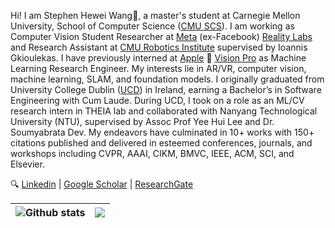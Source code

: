 <!-- <h1 align="center">Hi 👋, I'm Stephen H. Wang</h1>-->

Hi! I am Stephen Hewei Wang👋, a master's student at Carnegie Mellon University, School of Computer Science ([CMU SCS](https://www.cs.cmu.edu/)). I am working as Computer Vision Student Researcher at [Meta](https://about.meta.com/) (ex-Facebook) [Reality Labs](https://about.meta.com/realitylabs/) and Research Assistant at [CMU Robotics Institute](https://www.ri.cmu.edu/) supervised by Ioannis Gkioulekas. I have previously interned at [Apple](https://www.apple.com/)  [Vision Pro](https://www.apple.com/apple-vision-pro/) as Machine Learning Research Engineer. My interests lie in AR/VR, computer vision, machine learning, SLAM, and foundation models. I originally graduated from University College Dublin ([UCD](https://www.ucd.ie/)) in Ireland, earning a Bachelor’s in Software Engineering with Cum Laude. During UCD, I took on a role as an ML/CV research intern in THEIA lab and collaborated with Nanyang Technological University (NTU), supervised by Assoc Prof Yee Hui Lee and Dr. Soumyabrata Dev. My endeavors have culminated in 10+ works with 150+ citations published and delivered in esteemed conferences, journals, and workshops including CVPR, AAAI, CIKM, BMVC, IEEE, ACM, SCI, and Elsevier. 

🔍 [Linkedin](https://www.linkedin.com/in/stephenw624/)  | [Google Scholar](https://scholar.google.com/citations?user=zYma17IAAAAJ&hl=en) | [ResearchGate](https://www.researchgate.net/profile/Hewei-Wang-2) <br />

| <img align="center" src="https://profile-a1tm.vercel.app/api?username=WangHewei16&show_icons=true&include_all_commits=true&theme=vue&hide_border=true" alt="Github stats" /> | <img align="center" src="https://profile-a1tm.vercel.app/api/top-langs?username=WangHewei16&layout=compact&langs_count=10&theme=vue&hide_border=true" /> |
| ------------- | ------------- |

<!-- 
👨‍🎓 Obtained First Class Honor at [UCD](https://www.ucd.ie/), and as an undergraduate researcher at the UCD THEIA lab advised by [Dr. Soumyabrata Dev](https://soumyabrata.dev/). <br />
💼 Worked as a machine learning engineer intern at Institute of Automation, Chinese Academy of Sciences [(CASIA)](http://english.ia.cas.cn/). <br />
💡 I'm interested in computer vision and machine learning, particularly 3D scene construction and 3D-aware image synthesis. <br />
🔥 Recently, I am fascinated by hybrid optical-electronic CNN, especially its low-power application in image processing. <br />
## General Skills
![GitHub](https://img.shields.io/badge/-GitHub-0D1117?style=flat-square&logo=github&labelColor=0D1117)
![Git](https://img.shields.io/badge/-Git-%23F05032?style=flat-square&logo=git&logoColor=%23ffffff)
![GitLab](https://img.shields.io/badge/-GitLab-FCA121?style=flat-square&logo=gitlab)
![Netlify](https://img.shields.io/badge/-Netlify-%2300C7B7?style=flat-square&logo=netlify&logoColor=ffffff)
![VS Code](https://img.shields.io/badge/-VSCode-%23007ACC?style=flat-square&logo=visual-studio-code)
![MacOS](https://img.shields.io/badge/-mac%20os-0D1117?style=flat-square&logo=apple&labelColor=0D1117)
![Windows](https://img.shields.io/badge/-Windows-0D1117?style=flat-square&logo=windows&labelColor=0D1117)
![Figma](https://img.shields.io/badge/-figma-0D1117?tyle=flat-square&logo=figma&labelColor=0D1117)
![Jira](https://img.shields.io/badge/-Jira-0052CC?style=flat-square&logo=jira&logoColor=white)
![Slack](https://img.shields.io/badge/-Slack-4A154B?style=flat-square&logo=slack&logoColor=white)



## Frontend Skills
![HTML5](https://img.shields.io/badge/-HTML5-%23E44D27?style=flat-square&logo=html5&logoColor=ffffff)
![CSS3](https://img.shields.io/badge/-CSS3-%231572B6?style=flat-square&logo=css3)
![JavaScript](https://img.shields.io/badge/-JavaScript-%23F7DF1C?style=flat-square&logo=javascript&logoColor=000000&labelColor=%23F7DF1C&color=%23FFCE5A)
![TypeScript](https://img.shields.io/badge/-TypeScript-007ACC?style=flat-square&logo=typescript&logoColor=white)
![React](https://img.shields.io/badge/-React-%23282C34?style=flat-square&logo=react)
![Vue.js](https://img.shields.io/badge/-Vue.js-%232c3e50?style=flat-square&logo=vuedotjs)
![Sass](https://img.shields.io/badge/-Sass-%23CC6699?style=flat-square&logo=sass&logoColor=ffffff)
![TailwindCss](https://img.shields.io/badge/-TailwindCss-%231a202c?style=flat-square&logo=tailwind-css)
![Android](https://img.shields.io/badge/-AndroidNative-%23282C34?&logo=Android)
![Swift](https://img.shields.io/badge/-Swift-%23282C34?&logo=Swift)

## Backend Skills
![Java](https://img.shields.io/badge/-Java-%23007396?style=flat-square&logo=java&logoColor=ffffff)
![Golang](https://img.shields.io/badge/-Golang-%232c3e50?style=flat-square&logo=go)
![NodeJS](https://img.shields.io/badge/-Node.js-%232E8B57?style=flat-square&logo=nodedotjs&labelColor=0D1117)
![Express](https://img.shields.io/badge/-Express-%23000000?style=flat-square&logo=express&logoColor=ffffff)
![C++](https://img.shields.io/badge/-C++-%232c3e50?style=flat-square&logo=cplusplus)
![C#](https://img.shields.io/badge/-CSharp-%23239120?style=flat-square&logo=c-sharp)
![Python](https://img.shields.io/badge/-Python-%233776AB?style=flat-square&logo=python&logoColor=ffffff)
![Spring Boot](https://img.shields.io/badge/-Spring_Boot-%236DB33F?style=flat-square&logo=spring&logoColor=ffffff)
![Flask](https://img.shields.io/badge/-Flask-%23000000?style=flat-square&logo=flask&logoColor=ffffff)
![Django](https://img.shields.io/badge/-Django-%23092E20?style=flat-square&logo=django&logoColor=ffffff)
![Webpack](https://img.shields.io/badge/-Webpack-%232C3A42?style=flat-square&logo=webpack)
![Rollup](https://img.shields.io/badge/-Rollup-%23EC4A3F?style=flat-square&logo=rollupdotjs&logoColor=ffffff)
![Jest](https://img.shields.io/badge/-Jest-%231a202c?style=flat-square&logo=jest)
![ESlint](https://img.shields.io/badge/-ESLint-%234B32C3?style=flat-square&logo=eslint)
![Rust](https://img.shields.io/badge/-Rust-%23000000?style=flat-square&logo=rust&logoColor=ffffff)
![Ruby](https://img.shields.io/badge/-Ruby-%23CC342D?style=flat-square&logo=ruby&logoColor=ffffff)
![PHP](https://img.shields.io/badge/-PHP-%23777BB4?style=flat-square&logo=php&logoColor=ffffff)
![Scala](https://img.shields.io/badge/-Scala-%23DC322F?style=flat-square&logo=scala&logoColor=ffffff)
![Kotlin](https://img.shields.io/badge/-Kotlin-%230095D5?style=flat-square&logo=kotlin&logoColor=ffffff)
![GraphQL](https://img.shields.io/badge/-GraphQL-%23E10098?style=flat-square&logo=graphql&logoColor=ffffff)
![FastAPI](https://img.shields.io/badge/-FastAPI-%23009639?style=flat-square&logo=fastapi&logoColor=ffffff)
![Apollo GraphQL](https://img.shields.io/badge/-Apollo_GraphQL-%23311C87?style=flat-square&logo=apollo-graphql&logoColor=ffffff)
![RESTful API](https://img.shields.io/badge/-RESTful_API-%236DB33F?style=flat-square&logo=api&logoColor=ffffff)

## Database and Message Queue
![MySQL](https://img.shields.io/badge/-MySQL-%234479A1?style=flat-square&logo=mysql&logoColor=ffffff)
![Redis](https://img.shields.io/badge/-Redis-%23DD0031?style=flat-square&logo=redis&logoColor=ffffff)
![RabbitMQ](https://img.shields.io/badge/-RabbitMQ-%23FF6600?style=flat-square&logo=rabbitmq&logoColor=ffffff)
![PostgreSQL](https://img.shields.io/badge/-PostgreSQL-%23336791?style=flat-square&logo=postgresql&logoColor=ffffff)
![MongoDB](https://img.shields.io/badge/-MongoDB-%2347A248?style=flat-square&logo=mongodb&logoColor=ffffff)
![Kafka](https://img.shields.io/badge/-Kafka-%23000000?style=flat-square&logo=apache-kafka&logoColor=ffffff)
![Cassandra](https://img.shields.io/badge/-Cassandra-%231280B1?style=flat-square&logo=apache-cassandra&logoColor=ffffff)

## DevOps and Cloud Services
![Docker](https://img.shields.io/badge/-Docker-%232496ED?style=flat-square&logo=docker&logoColor=ffffff)
![Jenkins](https://img.shields.io/badge/-Jenkins-%23D24939?style=flat-square&logo=jenkins&logoColor=ffffff)
![Maven](https://img.shields.io/badge/-Maven-%23C71A36?style=flat-square&logo=apache-maven&logoColor=ffffff)
![Nginx](https://img.shields.io/badge/-Nginx-%23009639?style=flat-square&logo=nginx&logoColor=ffffff)
![Linux](https://img.shields.io/badge/-Linux-%23FCC624?style=flat-square&logo=linux&logoColor=ffffff)
![AWS](https://img.shields.io/badge/-AWS-%23232F3E?style=flat-square&logo=amazon-aws&logoColor=ffffff)
![Azure](https://img.shields.io/badge/-Azure-%230086D6?style=flat-square&logo=microsoft-azure&logoColor=ffffff)
![Kubernetes](https://img.shields.io/badge/-Kubernetes-%232965E5?style=flat-square&logo=kubernetes&logoColor=ffffff)
![Travis CI](https://img.shields.io/badge/-Travis_CI-%233EAAAF?style=flat-square&logo=travis-ci&logoColor=ffffff)
![Google Cloud](https://img.shields.io/badge/-Google_Cloud-%234285F4?style=flat-square&logo=google-cloud&logoColor=ffffff)
![Ansible](https://img.shields.io/badge/-Ansible-%23EE0000?style=flat-square&logo=ansible&logoColor=ffffff)

## AI and Machine Learning Skills

![TensorFlow](https://img.shields.io/badge/-TensorFlow-%23FF6F00?style=flat-square&logo=tensorflow&logoColor=ffffff)
![PyTorch](https://img.shields.io/badge/-PyTorch-%23EE4C2C?style=flat-square&logo=pytorch&logoColor=ffffff)
![Keras](https://img.shields.io/badge/-Keras-%23D00000?style=flat-square&logo=keras&logoColor=ffffff)
![Scikit-Learn](https://img.shields.io/badge/-Scikit_Learn-%23F7931E?style=flat-square&logo=scikit-learn&logoColor=ffffff)
![OpenCV](https://img.shields.io/badge/-OpenCV-%235BB97E?style=flat-square&logo=opencv&logoColor=ffffff)
![NLTK](https://img.shields.io/badge/-NLTK-%23C9C911?style=flat-square&logo=nltk&logoColor=ffffff)
![GPT](https://img.shields.io/badge/-GPT-%23AC12E7?style=flat-square&logo=gpt-3&logoColor=ffffff)
![Pandas](https://img.shields.io/badge/-Pandas-%23150458?style=flat-square&logo=pandas&logoColor=ffffff)
![Numpy](https://img.shields.io/badge/-Numpy-%23150458?style=flat-square&logo=numpy&logoColor=ffffff)
![Matplotlib](https://img.shields.io/badge/-Matplotlib-%23D90F08?style=flat-square&logo=matplotlib&logoColor=ffffff)
![Seaborn](https://img.shields.io/badge/-Seaborn-%238FB0AC?style=flat-square&logo=seaborn&logoColor=ffffff)
![Jupyter](https://img.shields.io/badge/-Jupyter-%23F37626?style=flat-square&logo=jupyter&logoColor=ffffff)
![DataBricks](https://img.shields.io/badge/-DataBricks-%23FF5027?style=flat-square&logo=databricks&logoColor=ffffff)
![Spacy](https://img.shields.io/badge/-Spacy-%2300BFFF?style=flat-square&logo=spacy&logoColor=ffffff)
![OpenCV](https://img.shields.io/badge/-OpenCV-%235BB97E?style=flat-square&logo=opencv&logoColor=ffffff)
![OpenGL](https://img.shields.io/badge/-OpenGL-%2358498F?style=flat-square&logo=opengl&logoColor=ffffff)
![BERT](https://img.shields.io/badge/-BERT-%23F9AB00?style=flat-square&logo=bert&logoColor=ffffff)
![YOLO](https://img.shields.io/badge/-YOLO-%23181717?style=flat-square&logo=yolo&logoColor=ffffff)
![Tesseract](https://img.shields.io/badge/-Tesseract-%23E34F26?style=flat-square&logo=tesseract&logoColor=ffffff)
![Computer Vision](https://img.shields.io/badge/-Computer_Vision-%2376329E?style=flat-square&logo=computer-vision&logoColor=ffffff)
![Natural Language Processing](https://img.shields.io/badge/-NLP-%230066CC?style=flat-square&logo=natural-language-processing&logoColor=ffffff)
-->


